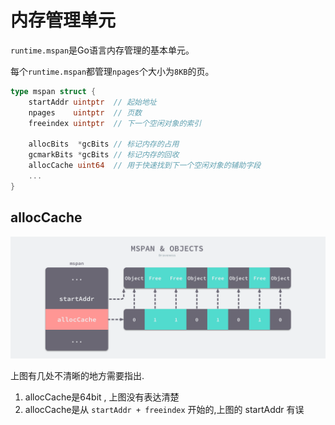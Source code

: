 # 内存管理单元

`runtime.mspan`是Go语言内存管理的基本单元。

每个`runtime.mspan`都管理`npages`个大小为`8KB`的页。

```go
type mspan struct {
	startAddr uintptr  // 起始地址
	npages    uintptr  // 页数
	freeindex uintptr  // 下一个空闲对象的索引

	allocBits  *gcBits // 标记内存的占用
	gcmarkBits *gcBits // 标记内存的回收
	allocCache uint64  // 用于快速找到下一个空闲对象的辅助字段
	...
}
```



## allocCache
![img.png](./allocCache.png)

上图有几处不清晰的地方需要指出.

1. allocCache是64bit , 上图没有表达清楚
2. allocCache是从 `startAddr + freeindex` 开始的,上图的 startAddr 有误

